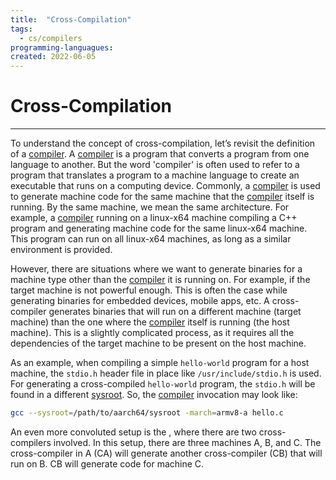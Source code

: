 ```yaml
---
title:  "Cross-Compilation"
tags:
  - cs/compilers
programming-languagues:
created: 2022-06-05
---
```

# Cross-Compilation
---
To understand the concept of cross-compilation, let’s revisit the definition of a [compiler](notes/private/work/compilers.md). A [compiler](notes/private/work/compilers.md) is a program that converts a program from one language to another. But the word 'compiler' is often used to refer to a program that translates a program to a machine language to create an executable that runs on a computing device. Commonly, a [compiler](notes/private/work/compilers.md) is used to generate machine code for the same machine that the [compiler](notes/private/work/compilers.md) itself is running. By the same machine, we mean the same architecture. For example, a [compiler](notes/private/work/compilers.md) running on a linux-x64 machine compiling a C++ program and generating machine code for the same linux-x64 machine. This program can run on all linux-x64 machines, as long as a similar environment is provided.

However, there are situations where we want to generate binaries for a machine type other than the [compiler](notes/private/work/compilers.md) it is running on. For example, if the target machine is not powerful enough. This is often the case while generating binaries for embedded devices, mobile apps, etc. A cross-compiler generates binaries that will run on a different machine (target machine) than the one where the [compiler](notes/private/work/compilers.md) itself is running (the host machine). This is a slightly complicated process, as it requires all the dependencies of the target machine to be present on the host machine.

As an example, when compiling a simple `hello-world` program for a host machine, the `stdio.h` header file in place like `/usr/include/stdio.h` is used. For generating a cross-compiled `hello-world` program, the `stdio.h` will be found in a different [sysroot](notes/private/work/sysroot.md). So, the [compiler](notes/private/work/compilers.md) invocation may look like:

```bash
gcc --sysroot=/path/to/aarch64/sysroot -march=armv8-a hello.c
```

An even more convoluted setup is the [](https://en.wikipedia.org/wiki/Cross_compiler#Canadian_Cross), where there are two cross-compilers involved. In this setup, there are three machines A, B, and C. The cross-compiler in A (CA) will generate another cross-compiler (CB) that will run on B. CB will generate code for machine C.